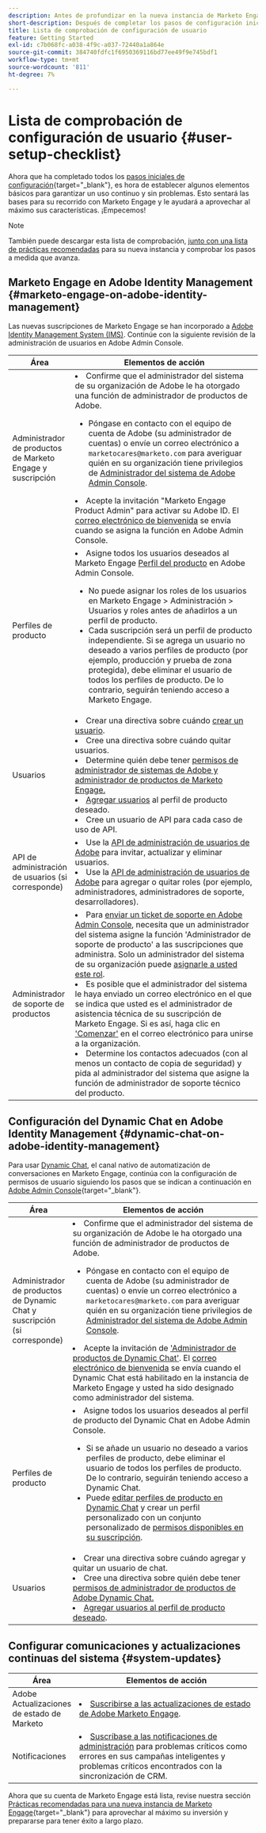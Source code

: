 ```yaml
---
description: Antes de profundizar en la nueva instancia de Marketo Engage, deberá completar algunos pasos básicos para un uso continuado. Estos pasos incluyen la configuración de la cuenta de usuario, la configuración de administración de asistencia y la suscripción a actualizaciones continuas del sistema.
short-description: Después de completar los pasos de configuración iniciales, aprenda a establecer los elementos básicos para garantizar un uso continuado y sin problemas.
title: Lista de comprobación de configuración de usuario
feature: Getting Started
exl-id: c7b068fc-a038-4f9c-a037-72440a1a864e
source-git-commit: 384740fdfc1f6950369116bd77ee49f9e745bdf1
workflow-type: tm+mt
source-wordcount: '811'
ht-degree: 7%

---
```


# Lista de comprobación de configuración de usuario {#user-setup-checklist}

Ahora que ha completado todos los [pasos iniciales de configuración](/help/marketo/getting-started/initial-setup/setup-steps.md){target="_blank"}, es hora de establecer algunos elementos básicos para garantizar un uso continuo y sin problemas. Esto sentará las bases para su recorrido con Marketo Engage y le ayudará a aprovechar al máximo sus características. ¡Empecemos!

>[!NOTE]
>
>También puede descargar esta lista de comprobación, [junto con una lista de prácticas recomendadas](/help/marketo/getting-started/implementing-a-new-marketo-engage-instance/assets/adobe-marketo-engage-new-instance-admin-checklist.xlsx) para su nueva instancia y comprobar los pasos a medida que avanza.

## Marketo Engage en Adobe Identity Management {#marketo-engage-on-adobe-identity-management}

Las nuevas suscripciones de Marketo Engage se han incorporado a [Adobe Identity Management System (IMS)](https://experienceleague.adobe.com/docs/marketo/using/product-docs/administration/marketo-with-adobe-identity/adobe-identity-management-overview.html). Continúe con la siguiente revisión de la administración de usuarios en Adobe Admin Console.

<table>
<thead>
  <tr>
    <th style="width:20%">Área</th>
    <th style="width:80%">Elementos de acción</th>
  </tr>
</thead>
<tbody>
  <tr>
    <td>Administrador de productos de Marketo Engage y suscripción</td>
    <td><li>Confirme que el administrador del sistema de su organización de Adobe le ha otorgado una función de administrador de productos de Adobe.</li> 
    <ul>
    <li>Póngase en contacto con el equipo de cuenta de Adobe (su administrador de cuentas) o envíe un correo electrónico a <code>marketocares@marketo.com</code> para averiguar quién en su organización tiene privilegios de <a href="https://experienceleague.adobe.com/docs/marketo/using/product-docs/administration/marketo-with-adobe-identity/adobe-identity-management-overview.html">Administrador del sistema de Adobe Admin Console</a>.</li></ul>
    <li>Acepte la invitación "Marketo Engage Product Admin" para activar su Adobe ID. El <a href="https://experienceleague.adobe.com/docs/marketo/using/product-docs/administration/marketo-with-adobe-identity/admin-setup.html?lang=en#create-a-product-profile">correo electrónico de bienvenida</a> se envía cuando se asigna la función en Adobe Admin Console.</li></td>
  </tr>
  <tr>
    <td>Perfiles de producto</td>
    <td><li>Asigne todos los usuarios deseados al Marketo Engage <a href="https://experienceleague.adobe.com/en/docs/marketo/using/product-docs/administration/marketo-with-adobe-identity/admin-setup#create-a-product-profile">Perfil del producto</a> en Adobe Admin Console.</li>
    <ul>
    <li>No puede asignar los roles de los usuarios en Marketo Engage &gt; Administración &gt; Usuarios y roles antes de añadirlos a un perfil de producto.</li>
    <li>Cada suscripción será un perfil de producto independiente. Si se agrega un usuario no deseado a varios perfiles de producto (por ejemplo, producción y prueba de zona protegida), debe eliminar el usuario de todos los perfiles de producto. De lo contrario, seguirán teniendo acceso a Marketo Engage.</li></ul></td>
  </tr>
  <tr>
    <td>Usuarios</td>
    <td><li>Crear una directiva sobre cuándo <a href="https://experienceleague.adobe.com/docs/marketo/using/product-docs/administration/marketo-with-adobe-identity/add-or-remove-a-user.html">crear un usuario</a>.</li> <li>Cree una directiva sobre cuándo quitar usuarios.</li>
    <li>Determine quién debe tener <a href="https://experienceleague.adobe.com/docs/marketo/using/product-docs/administration/marketo-with-adobe-identity/adobe-identity-management-overview.html">permisos de administrador de sistemas de Adobe y administrador de productos de Marketo Engage.</a> <li><a href="https://experienceleague.adobe.com/en/docs/marketo/using/product-docs/administration/marketo-with-adobe-identity/add-or-remove-a-user">Agregar usuarios</a> al perfil de producto deseado.</li>
    <li>Cree un usuario de API para cada caso de uso de API.</li></td>
  </tr>
  <tr>
    <td>API de administración de usuarios (si corresponde)</td>
    <td><li>Use la <a href="https://www.adobe.io/apis/experienceplatform/umapi-new.html">API de administración de usuarios de Adobe</a> para invitar, actualizar y eliminar usuarios.</li>
    <li>Use la <a href="https://developer.adobe.com/umapi/">API de administración de usuarios de Adobe</a> para agregar o quitar roles (por ejemplo, administradores, administradores de soporte, desarrolladores).</li>
    </td>
  </tr>
  <tr>
    <td>Administrador de soporte de productos</td>
    <td><li>Para <a href="https://experienceleague.adobe.com/docs/customer-one/using/home.html#create-a-support-ticket-with-admin-console">enviar un ticket de soporte en Adobe Admin Console</a>, necesita que un administrador del sistema asigne la función 'Administrador de soporte de producto' a las suscripciones que administra. Solo un administrador del sistema de su organización puede <a href="https://experienceleague.adobe.com/docs/customer-one/using/home.html#assign-the-support-admin-role">asignarle a usted este rol</a>.</li>
    <li>Es posible que el administrador del sistema le haya enviado un correo electrónico en el que se indica que usted es el administrador de asistencia técnica de su suscripción de Marketo Engage. Si es así, haga clic en <a href="https://experienceleague.adobe.com/en/docs/customer-one/using/home#assign-the-support-admin-role">'Comenzar'</a> en el correo electrónico para unirse a la organización.</li>
    <li>Determine los contactos adecuados (con al menos un contacto de copia de seguridad) y pida al administrador del sistema que asigne la función de administrador de soporte técnico del producto.</li></td>
  </tr>
</tbody>
</table>

## Configuración del Dynamic Chat en Adobe Identity Management {#dynamic-chat-on-adobe-identity-management}

Para usar [Dynamic Chat](https://experienceleague.adobe.com/docs/marketo/using/product-docs/demand-generation/dynamic-chat/dynamic-chat-overview.html), el canal nativo de automatización de conversaciones en Marketo Engage, continúa con la configuración de permisos de usuario siguiendo los pasos que se indican a continuación en [Adobe Admin Console](https://adminconsole.adobe.com/){target="_blank"}.

<table>
<thead>
  <tr>
    <th style="width:20%">Área</th>
    <th style="width:80%">Elementos de acción</th>
  </tr>
</thead>
<tbody>
  <tr>
    <td>Administrador de productos de Dynamic Chat y suscripción (si corresponde)</td>
    <td><li>Confirme que el administrador del sistema de su organización de Adobe le ha otorgado una función de administrador de productos de Adobe.</li> 
    <ul><li>Póngase en contacto con el equipo de cuenta de Adobe (su administrador de cuentas) o envíe un correo electrónico a <code>marketocares@marketo.com</code> para averiguar quién en su organización tiene privilegios de <a href="https://experienceleague.adobe.com/docs/marketo/using/product-docs/administration/marketo-with-adobe-identity/adobe-identity-management-overview.html">Administrador del sistema de Adobe Admin Console</a>.</li></ul>
    <li>Acepte la invitación de <a href="https://experienceleague.adobe.com/docs/marketo/using/product-docs/demand-generation/dynamic-chat/setup-and-configuration/initial-setup.html">'Administrador de productos de Dynamic Chat'</a>. El <a href="https://experienceleague.adobe.com/docs/marketo/using/product-docs/demand-generation/dynamic-chat/setup-and-configuration/initial-setup.html">correo electrónico de bienvenida</a> se envía cuando el Dynamic Chat está habilitado en la instancia de Marketo Engage y usted ha sido designado como administrador del sistema.</li></td>
  </tr>
  <tr>
    <td>Perfiles de producto</td>
    <td><li>Asigne todos los usuarios deseados al perfil de producto del Dynamic Chat en Adobe Admin Console.</li> 
    <ul>
    <li>Si se añade un usuario no deseado a varios perfiles de producto, debe eliminar el usuario de todos los perfiles de producto. De lo contrario, seguirán teniendo acceso a Dynamic Chat.</li>
    <li>Puede <a href="https://experienceleague.adobe.com/en/docs/marketo/using/product-docs/demand-generation/dynamic-chat/setup-and-configuration/permissions#edit-existing-permissions">editar perfiles de producto en Dynamic Chat</a> y crear un perfil personalizado con un conjunto personalizado de <a href="https://experienceleague.adobe.com/en/docs/marketo/using/product-docs/demand-generation/dynamic-chat/setup-and-configuration/permissions#list-of-permissions">permisos disponibles en su suscripción</a>.</li></td>
  </tr>
  <tr>
    <td>Usuarios</td>
    <td><li>Crear una directiva sobre cuándo agregar y quitar un usuario de chat.</li>
    <li>Cree una directiva sobre quién debe tener <a href="https://experienceleague.adobe.com/en/docs/marketo/using/product-docs/demand-generation/dynamic-chat/setup-and-configuration/initial-setup#access-admin-console">permisos de administrador de productos de Adobe Dynamic Chat.</a></li>
    <li><a href="https://experienceleague.adobe.com/en/docs/marketo/using/product-docs/demand-generation/dynamic-chat/setup-and-configuration/add-or-remove-chat-users#add-a-chat-user">Agregar usuarios al perfil de producto deseado</a>.</li></td>
  </tr>
</tbody>
</table>

## Configurar comunicaciones y actualizaciones continuas del sistema {#system-updates}

<table>
<thead>
  <tr>
    <th style="width:20%">Área</th>
    <th style="width:80%">Elementos de acción</th>
  </tr>
</thead>
<tbody>
  <tr>
    <td>Adobe Actualizaciones de estado de Marketo</td>
    <td><li><a href="https://status.adobe.com/cloud/experience_cloud">Suscribirse a las actualizaciones de estado de Adobe Marketo Engage</a>.</li></td>
  </tr>
  <tr>
    <td>Notificaciones</td>
    <td><li><a href="https://experienceleague.adobe.com/en/docs/marketo/using/product-docs/core-marketo-concepts/miscellaneous/understanding-notifications#subscribe-to-notifications">Suscríbase a las notificaciones de administración</a> para problemas críticos como errores en sus campañas inteligentes y problemas críticos encontrados con la sincronización de CRM.</li></td>
  </tr>
</tbody>
</table>

<p>

Ahora que su cuenta de Marketo Engage está lista, revise nuestra sección [Prácticas recomendadas para una nueva instancia de Marketo Engage](/help/marketo/getting-started/implementing-a-new-marketo-engage-instance/where-to-start.md){target="_blank"} para aprovechar al máximo su inversión y prepararse para tener éxito a largo plazo.
